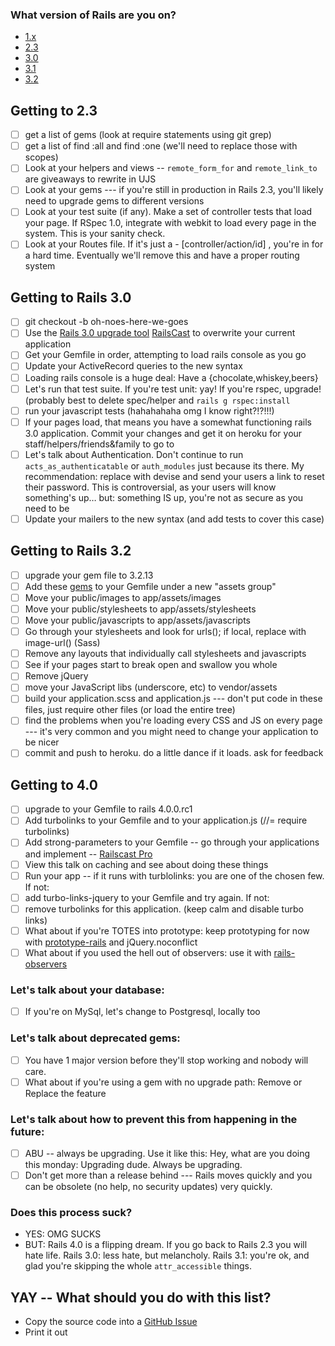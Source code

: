 
### What version of Rails are you on?
<ul class="nav nav-pills">
  <li class="active">
    <a href="#2.3">1.x</a>
  </li>
  <li >
    <a href="#3.0">2.3</a>
  </li>
  <li><a href="#3.2">3.0</a></li>
  <li><a href="#3.2">3.1</a></li>
  <li><a href="#4.0">3.2</a></li>
</ul>

<a id="2.3"></a>
## Getting to 2.3
- [ ] get a list of gems (look at require statements using git grep)
- [ ] get a list of find :all and find :one (we'll need to replace those with scopes)
- [ ] Look at your helpers and views -- `remote_form_for` and `remote_link_to` are giveaways to rewrite in UJS
- [ ] Look at your gems --- if you're still in production in Rails 2.3, you'll likely need to upgrade gems to different versions
- [ ] Look at your test suite (if any). Make a set of controller tests that load your page. If RSpec 1.0, integrate with webkit to load every page in the system. This is your sanity check.
- [ ] Look at your Routes file. If it's just a - [controller/action/id] , you're in for a hard time. Eventually we'll remove this and have a proper routing system

<a id="3.0"></a>
## Getting to Rails 3.0
- [ ] git checkout -b oh-noes-here-we-goes
- [ ] Use the [Rails 3.0 upgrade tool](https://github.com/rails/rails_upgrade) [RailsCast](http://railscasts.com/episodes/225-upgrading-to-rails-3-part-1) to overwrite your current application
- [ ] Get your Gemfile in order, attempting to load rails console as you go
- [ ] Update your ActiveRecord queries to the new syntax
- [ ] Loading rails console is a huge deal: Have a {chocolate,whiskey,beers}
- [ ] Let's run that test suite. If you're test unit: yay! If you're rspec, upgrade! (probably best to delete spec/helper and `rails g rspec:install`
- [ ] run your javascript tests (hahahahaha omg I know right?!?!!!)
- [ ] If your pages load, that means you have a somewhat functioning rails 3.0 application. Commit your changes and get it on heroku for your staff/helpers/friends&family to go to
- [ ] Let's talk about Authentication. Don't continue to run `acts_as_authenticatable` or `auth_modules` just because its there. My recommendation: replace with devise and send your users a link to reset their password. This is controversial, as your users will know something's up… but: something IS up, you're not as secure as you need to be
- [ ] Update your mailers to the new syntax (and add tests to cover this case)

<a id="3.2"></a>
## Getting to Rails 3.2
- [ ] upgrade your gem file to 3.2.13
- [ ] Add these [gems](https://gist.github.com/jwo/5499824) to your Gemfile under a new "assets group"
- [ ] Move your public/images to app/assets/images
- [ ] Move your public/stylesheets to app/assets/stylesheets
- [ ] Move your public/javascripts to app/assets/javascripts
- [ ] Go through your stylesheets and look for urls(); if local, replace with
  image-url() (Sass)
- [ ] Remove any layouts that individually call stylesheets and javascripts
- [ ] See if your pages start to break open and swallow you whole
- [ ] Remove jQuery
- [ ] move your JavaScript libs (underscore, etc) to vendor/assets
- [ ] build your application.scss and application.js --- don't put code in these files, just require other files (or load the entire tree)
- [ ] find the problems when you're loading every CSS and JS on every page --- it's very common and you might need to change your application to be nicer
- [ ] commit and push to heroku. do a little dance if it loads. ask for feedback

<a id="4.0"></a>
## Getting to 4.0
- [ ] upgrade to your Gemfile to rails 4.0.0.rc1
- [ ] Add turbolinks to your Gemfile and to your application.js (//= require
  turbolinks)
- [ ] Add strong-parameters to your Gemfile -- go through your applications and implement -- [Railscast Pro](http://railscasts.com/episodes/371-strong-parameters)
- [ ] View this talk on caching and see about doing these things
- [ ] Run your app -- if it runs with turblolinks: you are one of the chosen few. If not:
- [ ] add turbo-links-jquery to your Gemfile and try again. If not:
- [ ] remove turbolinks for this application. (keep calm and disable turbo links)
- [ ] What about if you're TOTES into prototype: keep prototyping for now with [prototype-rails](https://github.com/rails/prototype-rails) and jQuery.noconflict
- [ ] What about if you used the hell out of observers: use it with
  [rails-observers](https://github.com/rails/rails-observers)

### Let's talk about your database:
- [ ] If you're on MySql, let's change to Postgresql, locally too

### Let's talk about deprecated gems:
- [ ] You have 1 major version before they'll stop working and nobody will care.
- [ ] What about if you're using a gem with no upgrade path: Remove or Replace the feature

### Let's talk about how to prevent this from happening in the future:
- [ ] ABU -- always be upgrading. Use it like this: Hey, what are you doing this monday: Upgrading dude. Always be upgrading.
- [ ] Don't get more than a release behind --- Rails moves quickly and you can be obsolete (no help, no security updates) very quickly.

### Does this process suck?
- YES: OMG SUCKS
- BUT: Rails 4.0 is a flipping dream. If you go back to Rails 2.3 you will hate life. Rails 3.0: less hate, but melancholy. Rails 3.1: you're ok, and glad you're skipping the whole `attr_accessible` things.

## YAY -- What should you do with this list?

- Copy the source code into a [GitHub Issue](http://git.io/gP9AfQ)
- Print it out
